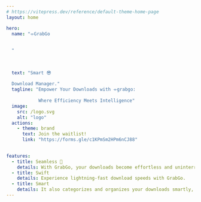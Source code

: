 ```yaml
---
# https://vitepress.dev/reference/default-theme-home-page
layout: home

hero:
  name: "⌯GrabGo 
  
  
  "
  
  
                  
  text: "Smart 😎
  
  Download Manager."
  tagline: "Empower Your Downloads with ⌯grabgo:  
            
            Where Efficiency Meets Intelligence"
  image:
    src: /logo.svg
    alt: "logo"
  actions:
    - theme: brand
      text: Join the waitlist!
      link: "https://forms.gle/c1KPmSm2HPm6nCJ88"
    

features:
  - title: Seamless 💨
    details: With GrabGo, your downloads become effortless and uninterrupted.
  - title: Swift 
    details: Experience lightning-fast download speeds with GrabGo.
  - title: Smart
    details: It also categorizes and organizes your downloads smartly, making it easy to find and manage your downloaded files.
---
```

